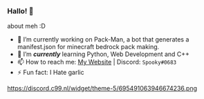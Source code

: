 ### Hallo! 👋

about meh :D

- 🔭 I’m currently working on Pack-Man, a bot that generates a manifest.json for minecraft bedrock pack making.
- 🌱 I’m ***currently*** learning Python, Web Development and C++
- 📫 How to reach me: [My Website](https://itsspooky.netlify.app/) | Discord: `Spooky#0683`
- ⚡ Fun fact: I Hate garlic

<img>https://discord.c99.nl/widget/theme-5/695491063946674236.png </img>

<!-- #### Languages I'm a familiar with:

- 🐍 Python
- 💻 HTML/CSS
-->
